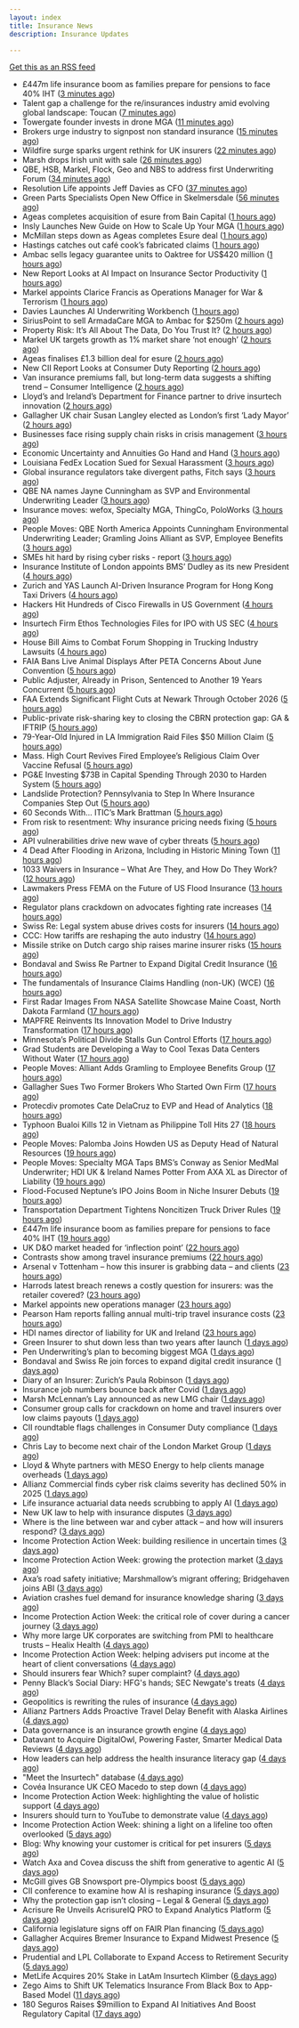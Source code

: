 ```yaml
---
layout: index
title: Insurance News
description: Insurance Updates

---
```


[Get this as an RSS feed](/insurance.rss)

<!-- news_marker starts -->
- £447m life insurance boom as families prepare for pensions to face 40% IHT ([3 minutes ago](https://ifamagazine.com/447m-life-insurance-boom-as-families-prepare-for-pensions-to-face-40-iht-2/))
- Talent gap a challenge for the re/insurances industry amid evolving global landscape: Toucan ([7 minutes ago](https://www.reinsurancene.ws/talent-gap-a-challenge-for-the-re-insurances-industry-amid-evolving-global-landscape-toucan/))
- Towergate founder invests in drone MGA ([11 minutes ago](https://www.postonline.co.uk/commercial/7959135/towergate-founder-invests-in-drone-mga))
- Brokers urge industry to signpost non standard insurance ([15 minutes ago](https://www.postonline.co.uk/broker/7959133/brokers-urge-industry-to-signpost-non-standard-insurance))
- Wildfire surge sparks urgent rethink for UK insurers ([22 minutes ago](https://www.insurancebusinessmag.com/uk/news/catastrophe/wildfire-surge-sparks-urgent-rethink-for-uk-insurers-551412.aspx))
- Marsh drops Irish unit with sale ([26 minutes ago](https://www.insurancebusinessmag.com/uk/news/breaking-news/marsh-drops-irish-unit-with-sale-551411.aspx))
- QBE, HSB, Markel, Flock, Geo and NBS to address first Underwriting Forum ([34 minutes ago](https://www.postonline.co.uk/commercial/7959128/qbe-hsb-markel-flock-geo-and-nbs-to-address-first-underwriting-forum))
- Resolution Life appoints Jeff Davies as CFO ([37 minutes ago](https://www.reinsurancene.ws/resolution-life-appoints-jeff-davies-as-cfo/))
- Green Parts Specialists Open New Office in Skelmersdale ([56 minutes ago](https://insurance-edge.net/2025/09/30/green-parts-specialists-open-new-office-in-skelmersdale/))
- Ageas completes acquisition of esure from Bain Capital ([1 hours ago](https://www.reinsurancene.ws/ageas-completes-acquisition-of-esure-from-bain-capital/))
- Insly Launches New Guide on How to Scale Up Your MGA ([1 hours ago](https://insurance-edge.net/2025/09/30/insly-launches-new-guide-on-how-to-scale-up-your-mga/))
- McMillan steps down as Ageas completes Esure deal ([1 hours ago](https://www.postonline.co.uk/news/7959131/mcmillan-steps-down-as-ageas-completes-esure-deal))
- Hastings catches out café cook’s fabricated claims ([1 hours ago](https://www.postonline.co.uk/news/7959130/hastings-catches-out-caf%C3%A9-cook%E2%80%99s-fabricated-claims))
- Ambac sells legacy guarantee units to Oaktree for US$420 million ([1 hours ago](https://www.insurancebusinessmag.com/uk/news/mergers-acquisitions/ambac-sells-legacy-guarantee-units-to-oaktree-for-us420-million-551393.aspx))
- New Report Looks at AI Impact on Insurance Sector Productivity ([1 hours ago](https://insurance-edge.net/2025/09/30/new-report-looks-at-ai-impact-on-insurance-sector-productivity/))
- Markel appoints Clarice Francis as Operations Manager for War & Terrorism ([1 hours ago](https://www.reinsurancene.ws/markel-appoints-clarice-francis-as-operations-manager-for-war-terrorism/))
- Davies Launches AI Underwriting Workbench ([1 hours ago](https://insurance-edge.net/2025/09/30/davies-launches-ai-underwriting-workbench/))
- SiriusPoint to sell ArmadaCare MGA to Ambac for $250m ([2 hours ago](https://www.reinsurancene.ws/siriuspoint-to-sell-armadacare-mga-to-ambac-for-250m/))
- Property Risk: It’s All About The Data, Do You Trust It? ([2 hours ago](https://insurance-edge.net/2025/09/30/property-risk-its-all-about-the-data-do-you-trust-it/))
- Markel UK targets growth as 1% market share ‘not enough’ ([2 hours ago](https://www.postonline.co.uk/news/7959094/markel-uk-targets-growth-as-1-market-share-%E2%80%98not-enough%E2%80%99))
- Ageas finalises £1.3 billion deal for esure ([2 hours ago](https://www.insurancebusinessmag.com/uk/news/mergers-acquisitions/ageas-finalises-1-3-billion-deal-for-esure-551389.aspx))
- New CII Report Looks at Consumer Duty Reporting ([2 hours ago](https://insurance-edge.net/2025/09/30/new-cii-report-looks-at-consumer-duty-reporting/))
- Van insurance premiums fall, but long-term data suggests a shifting trend – Consumer Intelligence ([2 hours ago](https://www.insurancebusinessmag.com/uk/news/auto-motor/van-insurance-premiums-fall-but-longterm-data-suggests-a-shifting-trend--consumer-intelligence-551384.aspx))
- Lloyd’s and Ireland’s Department for Finance partner to drive insurtech innovation ([2 hours ago](https://www.reinsurancene.ws/lloyds-and-irelands-department-for-finance-partner-to-drive-insurtech-innovation/))
- Gallagher UK chair Susan Langley elected as London’s first ‘Lady Mayor’ ([2 hours ago](https://www.insurancebusinessmag.com/uk/news/breaking-news/gallagher-uk-chair-susan-langley-elected-as-londons-first-lady-mayor-551380.aspx))
- Businesses face rising supply chain risks in crisis management ([3 hours ago](https://www.insurancebusinessmag.com/uk/news/breaking-news/businesses-face-rising-supply-chain-risks-in-crisis-management-551376.aspx))
- Economic Uncertainty and Annuities Go Hand and Hand ([3 hours ago](https://www.insurancejournal.com/blogs/agentsync/2025/09/30/841015.htm))
- Louisiana FedEx Location Sued for Sexual Harassment ([3 hours ago](https://www.insurancejournal.com/news/southcentral/2025/09/30/840994.htm))
- Global insurance regulators take divergent paths, Fitch says ([3 hours ago](https://www.insurancebusinessmag.com/uk/news/breaking-news/global-insurance-regulators-take-divergent-paths-fitch-says-551374.aspx))
- QBE NA names Jayne Cunningham as SVP and Environmental Underwriting Leader ([3 hours ago](https://www.reinsurancene.ws/qbe-na-names-jayne-cunningham-as-svp-and-environmental-underwriting-leader/))
- Insurance moves: wefox, Specialty MGA, ThingCo, PoloWorks ([3 hours ago](https://www.insurancebusinessmag.com/uk/news/breaking-news/insurance-moves-wefox-specialty-mga-thingco-poloworks-551373.aspx))
- People Moves: QBE North America Appoints Cunningham Environmental Underwriting Leader; Gramling Joins Alliant as SVP, Employee Benefits ([3 hours ago](https://www.insurancejournal.com/news/national/2025/09/30/840938.htm))
- SMEs hit hard by rising cyber risks - report ([3 hours ago](https://www.insurancebusinessmag.com/uk/news/cyber/smes-hit-hard-by-rising-cyber-risks--report-551372.aspx))
- Insurance Institute of London appoints BMS’ Dudley as its new President ([4 hours ago](https://www.reinsurancene.ws/insurance-institute-of-london-appoints-bms-dudley-as-its-new-president/))
- Zurich and YAS Launch AI-Driven Insurance Program for Hong Kong Taxi Drivers ([4 hours ago](https://www.insurtechinsights.com/zurich-and-yas-launch-ai-driven-insurance-program-for-hong-kong-taxi-drivers/))
- Hackers Hit Hundreds of Cisco Firewalls in US Government ([4 hours ago](https://www.insurancejournal.com/news/national/2025/09/30/841012.htm))
- Insurtech Firm Ethos Technologies Files for IPO with US SEC ([4 hours ago](https://www.insurtechinsights.com/insurtech-firm-ethos-technologies-files-for-ipo-with-us-sec/))
- House Bill Aims to Combat Forum Shopping in Trucking Industry Lawsuits ([4 hours ago](https://www.insurancejournal.com/news/national/2025/09/30/840985.htm))
- FAIA Bans Live Animal Displays After PETA Concerns About June Convention ([5 hours ago](https://www.insurancejournal.com/news/southeast/2025/09/30/840973.htm))
- Public Adjuster, Already in Prison, Sentenced to Another 19 Years Concurrent ([5 hours ago](https://www.insurancejournal.com/news/southeast/2025/09/30/840968.htm))
- FAA Extends Significant Flight Cuts at Newark Through October 2026 ([5 hours ago](https://www.insurancejournal.com/news/east/2025/09/30/841038.htm))
- Public-private risk-sharing key to closing the CBRN protection gap: GA & IFTRIP ([5 hours ago](https://www.reinsurancene.ws/public-private-risk-sharing-key-to-closing-the-cbrn-protection-gap-ga-iftrip/))
- 79-Year-Old Injured in LA Immigration Raid Files $50 Million Claim ([5 hours ago](https://www.insurancejournal.com/news/west/2025/09/30/840955.htm))
- Mass. High Court Revives Fired Employee’s Religious Claim Over Vaccine Refusal ([5 hours ago](https://www.insurancejournal.com/news/east/2025/09/30/840978.htm))
- PG&E Investing $73B in Capital Spending Through 2030 to Harden System ([5 hours ago](https://www.insurancejournal.com/news/west/2025/09/30/840989.htm))
- Landslide Protection? Pennsylvania to Step In Where Insurance Companies Step Out ([5 hours ago](https://www.insurancejournal.com/news/east/2025/09/30/841030.htm))
- 60 Seconds With... ITIC’s Mark Brattman ([5 hours ago](https://www.postonline.co.uk/claims/7958130/60-seconds-with-itic%E2%80%99s-mark-brattman))
- From risk to resentment: Why insurance pricing needs fixing ([5 hours ago](https://www.postonline.co.uk/personal/7958970/from-risk-to-resentment-why-insurance-pricing-needs-fixing))
- API vulnerabilities drive new wave of cyber threats ([5 hours ago](https://www.insurancebusinessmag.com/uk/news/cyber/api-vulnerabilities-drive-new-wave-of-cyber-threats-551400.aspx))
- 4 Dead After Flooding in Arizona, Including in Historic Mining Town ([11 hours ago](https://www.insurancejournal.com/news/west/2025/09/29/841023.htm))
- 1033 Waivers in Insurance – What Are They, and How Do They Work? ([12 hours ago](https://www.insurancejournal.com/blogs/agentsync/2025/09/29/841010.htm))
- Lawmakers Press FEMA on the Future of US Flood Insurance ([13 hours ago](https://www.insurancejournal.com/news/national/2025/09/29/840999.htm))
- Regulator plans crackdown on advocates fighting rate increases ([14 hours ago](https://www.dig-in.com/news/regulator-plans-crackdown-on-advocates-fighting-rate-increases))
- Swiss Re: Legal system abuse drives costs for insurers ([14 hours ago](https://www.dig-in.com/news/swiss-re-legal-system-abuse-drives-costs-for-insurers))
- CCC: How tariffs are reshaping the auto industry ([14 hours ago](https://www.dig-in.com/news/ccc-how-tariffs-are-reshaping-the-auto-industry))
- Missile strike on Dutch cargo ship raises marine insurer risks ([15 hours ago](https://www.insurancebusinessmag.com/uk/news/marine/missile-strike-on-dutch-cargo-ship-raises-marine-insurer-risks-551369.aspx))
- Bondaval and Swiss Re Partner to Expand Digital Credit Insurance ([16 hours ago](https://www.insurtechinsights.com/bondaval-and-swiss-re-partner-to-expand-digital-credit-insurance/))
- The fundamentals of Insurance Claims Handling (non-UK) (WCE) ([16 hours ago](https://www.insurancebusinessmag.com/uk/guides/the-fundamentals-of-insurance-claims-handling-nonuk-wce-551320.aspx))
- First Radar Images From NASA Satellite Showcase Maine Coast, North Dakota Farmland ([17 hours ago](https://www.insurancejournal.com/news/midwest/2025/09/29/840964.htm))
- MAPFRE Reinvents Its Innovation Model to Drive Industry Transformation ([17 hours ago](https://www.insurtechinsights.com/mapfre-reinvents-its-innovation-model-to-drive-industry-transformation/))
- Minnesota’s Political Divide Stalls Gun Control Efforts ([17 hours ago](https://www.insurancejournal.com/news/midwest/2025/09/29/840959.htm))
- Grad Students are Developing a Way to Cool Texas Data Centers Without Water ([17 hours ago](https://www.insurancejournal.com/news/southcentral/2025/09/29/840953.htm))
- People Moves: Alliant Adds Gramling to Employee Benefits Group ([17 hours ago](https://www.insurancejournal.com/news/southcentral/2025/09/29/840950.htm))
- Gallagher Sues Two Former Brokers Who Started Own Firm ([17 hours ago](https://www.insurancejournal.com/news/east/2025/09/29/840943.htm))
- Protecdiv promotes Cate DelaCruz to EVP and Head of Analytics ([18 hours ago](https://www.reinsurancene.ws/protecdiv-promotes-cate-delacruz-to-evp-and-head-of-analytics/))
- Typhoon Bualoi Kills 12 in Vietnam as Philippine Toll Hits 27 ([18 hours ago](https://www.insurancejournal.com/news/international/2025/09/29/840863.htm))
- People Moves: Palomba Joins Howden US as Deputy Head of Natural Resources ([19 hours ago](https://www.insurancejournal.com/news/national/2025/09/29/840768.htm))
- People Moves: Specialty MGA Taps BMS’s Conway as Senior MedMal Underwriter; HDI UK & Ireland Names Potter From AXA XL as Director of Liability ([19 hours ago](https://www.insurancejournal.com/news/international/2025/09/29/840911.htm))
- Flood-Focused Neptune’s IPO Joins Boom in Niche Insurer Debuts ([19 hours ago](https://www.insurancejournal.com/news/southeast/2025/09/29/840920.htm))
- Transportation Department Tightens Noncitizen Truck Driver Rules ([19 hours ago](https://www.insurancejournal.com/news/southeast/2025/09/29/840913.htm))
- £447m life insurance boom as families prepare for pensions to face 40% IHT ([19 hours ago](https://ifamagazine.com/447m-life-insurance-boom-as-families-prepare-for-pensions-to-face-40-iht/))
- UK D&O market headed for ‘inflection point’ ([22 hours ago](https://www.postonline.co.uk/commercial/7959121/uk-do-market-headed-for-%E2%80%98inflection-point%E2%80%99))
- Contrasts show among travel insurance premiums ([22 hours ago](https://www.postonline.co.uk/news/7959119/contrasts-show-among-travel-insurance-premiums))
- Arsenal v Tottenham – how this insurer is grabbing data – and clients ([23 hours ago](https://www.insurancebusinessmag.com/uk/news/breaking-news/arsenal-v-tottenham--how-this-insurer-is-grabbing-data--and-clients-551270.aspx))
- Harrods latest breach renews a costly question for insurers: was the retailer covered? ([23 hours ago](https://www.insurancebusinessmag.com/uk/news/cyber/harrods-latest-breach-renews-a-costly-question-for-insurers-was-the-retailer-covered-551269.aspx))
- Markel appoints new operations manager ([23 hours ago](https://www.insurancebusinessmag.com/uk/news/breaking-news/markel-appoints-new-operations-manager-551268.aspx))
- Pearson Ham reports falling annual multi-trip travel insurance costs ([23 hours ago](https://www.insurancebusinessmag.com/uk/news/travel/pearson-ham-reports-falling-annual-multitrip-travel-insurance-costs-551267.aspx))
- HDI names director of liability for UK and Ireland ([23 hours ago](https://www.insurancebusinessmag.com/uk/news/breaking-news/hdi-names-director-of-liability-for-uk-and-ireland-551265.aspx))
- Green Insurer to shut down less than two years after launch ([1 days ago](https://www.postonline.co.uk/broker/7959112/green-insurer-to-shut-down-less-than-two-years-after-launch))
- Pen Underwriting’s plan to becoming biggest MGA ([1 days ago](https://www.postonline.co.uk/commercial/7959029/pen-underwriting%E2%80%99s-plan-to-becoming-biggest-mga))
- Bondaval and Swiss Re join forces to expand digital credit insurance ([1 days ago](https://www.insurancebusinessmag.com/uk/news/breaking-news/bondaval-and-swiss-re-join-forces-to-expand-digital-credit-insurance-551242.aspx))
- Diary of an Insurer: Zurich’s Paula Robinson ([1 days ago](https://www.postonline.co.uk/commercial/7958071/diary-of-an-insurer-zurich%E2%80%99s-paula-robinson))
- Insurance job numbers bounce back after Covid ([1 days ago](https://www.postonline.co.uk/people/7958064/insurance-job-numbers-bounce-back-after-covid))
- Marsh McLennan’s Lay announced as new LMG chair ([1 days ago](https://www.postonline.co.uk/news/7959110/marsh-mclennan%E2%80%99s-lay-announced-as-new-lmg-chair))
- Consumer group calls for crackdown on home and travel insurers over low claims payouts ([1 days ago](https://www.insurancebusinessmag.com/uk/news/property-insurance/consumer-group-calls-for-crackdown-on-home-and-travel-insurers-over-low-claims-payouts-551202.aspx))
- CII roundtable flags challenges in Consumer Duty compliance ([1 days ago](https://www.insurancebusinessmag.com/uk/news/breaking-news/cii-roundtable-flags-challenges-in-consumer-duty-compliance-551201.aspx))
- Chris Lay to become next chair of the London Market Group ([1 days ago](https://www.insurancebusinessmag.com/uk/news/breaking-news/chris-lay-to-become-next-chair-of-the-london-market-group-551200.aspx))
- Lloyd & Whyte partners with MESO Energy to help clients manage overheads ([1 days ago](https://www.insurancebusinessmag.com/uk/news/breaking-news/lloyd-and-whyte-partners-with-meso-energy-to-help-clients-manage-overheads-551199.aspx))
- Allianz Commercial finds cyber risk claims severity has declined 50% in 2025 ([1 days ago](https://www.dig-in.com/news/allianz-commercial-cyber-risk-claims-severity-declined-50))
- Life insurance actuarial data needs scrubbing to apply AI ([1 days ago](https://www.dig-in.com/news/life-insurance-actuarial-data-needs-scrubbing-to-apply-ai))
- New UK law to help with insurance disputes ([3 days ago](https://www.insurancebusinessmag.com/uk/news/breaking-news/new-uk-law-to-help-with-insurance-disputes-551153.aspx))
- Where is the line between war and cyber attack – and how will insurers respond? ([3 days ago](https://www.insurancebusinessmag.com/uk/news/cyber/where-is-the-line-between-war-and-cyber-attack--and-how-will-insurers-respond-551151.aspx))
- Income Protection Action Week: building resilience in uncertain times ([3 days ago](https://ifamagazine.com/income-protection-action-week-building-resilience-in-uncertain-times/))
- Income Protection Action Week: growing the protection market ([3 days ago](https://ifamagazine.com/income-protection-action-week-growing-the-protection-market/))
- Axa’s road safety initiative; Marshmallow’s migrant offering; Bridgehaven joins ABI ([3 days ago](https://www.postonline.co.uk/news/7959099/axa%E2%80%99s-road-safety-initiative-marshmallow%E2%80%99s-migrant-offering-bridgehaven-joins-abi))
- Aviation crashes fuel demand for insurance knowledge sharing ([3 days ago](https://www.postonline.co.uk/news/7959101/aviation-crashes-fuel-demand-for-insurance-knowledge-sharing))
- Income Protection Action Week: the critical role of cover during a cancer journey ([3 days ago](https://ifamagazine.com/income-protection-action-week-the-critical-role-of-cover-during-a-cancer-journey/))
- Why more large UK corporates are switching from PMI to healthcare trusts – Healix Health ([4 days ago](https://ifamagazine.com/why-more-large-uk-corporates-are-switching-from-pmi-to-healthcare-trusts-healix-health/))
- Income Protection Action Week: helping advisers put income at the heart of client conversations ([4 days ago](https://ifamagazine.com/income-protection-action-week-helping-advisers-put-income-at-the-heart-of-client-conversations/))
- Should insurers fear Which? super complaint? ([4 days ago](https://www.postonline.co.uk/personal/7959088/should-insurers-fear-which-super-complaint))
- Penny Black’s Social Diary: HFG's hands; SEC Newgate's treats ([4 days ago](https://www.postonline.co.uk/people/7958919/penny-black%E2%80%99s-social-diary-hfgs-hands-sec-newgates-treats))
- Geopolitics is rewriting the rules of insurance ([4 days ago](https://www.dig-in.com/opinion/geopolitics-is-rewriting-the-rules-of-insurance))
- Allianz Partners Adds Proactive Travel Delay Benefit with Alaska Airlines ([4 days ago](https://www.insurtechinsights.com/allianz-partners-adds-proactive-travel-delay-benefit-with-alaska-airlines/))
- Data governance is an insurance growth engine ([4 days ago](https://www.dig-in.com/opinion/data-governance-is-an-insurance-growth-engine))
- Datavant to Acquire DigitalOwl, Powering Faster, Smarter Medical Data Reviews ([4 days ago](https://www.insurtechinsights.com/datavant-to-acquire-digitalowl-powering-faster-smarter-medical-data-reviews/))
- How leaders can help address the health insurance literacy gap ([4 days ago](https://www.dig-in.com/news/help-employees-navigate-their-health-insurance-coverage))
- "Meet the Insurtech" database ([4 days ago](https://www.dig-in.com/news/digital-insurances-meet-the-insurtech-database))
- Covéa Insurance UK CEO Macedo to step down ([4 days ago](https://www.postonline.co.uk/news/7959100/cov%C3%A9a-insurance-uk-ceo-macedo-to-step-down))
- Income Protection Action Week: highlighting the value of holistic support ([4 days ago](https://ifamagazine.com/income-protection-action-week-highlighting-the-value-of-holistic-support-as-day-four-draws-to-a-close/))
- Insurers should turn to YouTube to demonstrate value ([4 days ago](https://www.postonline.co.uk/personal/7959097/insurers-should-turn-to-youtube-to-demonstrate-value))
- Income Protection Action Week: shining a light on a lifeline too often overlooked ([5 days ago](https://ifamagazine.com/income-protection-action-week-shining-a-light-on-a-lifeline-too-often-overlooked/))
- Blog: Why knowing your customer is critical for pet insurers ([5 days ago](https://www.postonline.co.uk/market-access/7959036/blog-why-knowing-your-customer-is-critical-for-pet-insurers))
- Watch Axa and Covea discuss the shift from generative to agentic AI ([5 days ago](https://www.postonline.co.uk/technology/7959091/watch-axa-and-covea-discuss-the-shift-from-generative-to-agentic-ai))
- McGill gives GB Snowsport pre-Olympics boost ([5 days ago](https://www.postonline.co.uk/news/7959093/mcgill-gives-gb-snowsport-pre-olympics-boost))
- CII conference to examine how AI is reshaping insurance ([5 days ago](https://www.postonline.co.uk/news/7959076/cii-conference-to-examine-how-ai-is-reshaping-insurance))
- Why the protection gap isn’t closing – Legal & General ([5 days ago](https://ifamagazine.com/why-the-protection-gap-isnt-closing-legal-general/))
- Acrisure Re Unveils AcrisureIQ PRO to Expand Analytics Platform ([5 days ago](https://www.insurtechinsights.com/acrisure-re-unveils-acrisureiq-pro-to-expand-analytics-platform/))
- California legislature signs off on FAIR Plan financing ([5 days ago](https://www.dig-in.com/news/california-legislature-signs-off-on-fair-plan-financing))
- Gallagher Acquires Bremer Insurance to Expand Midwest Presence ([5 days ago](https://www.insurtechinsights.com/gallagher-acquires-bremer-insurance-to-expand-midwest-presence/))
- Prudential and LPL Collaborate to Expand Access to Retirement Security ([5 days ago](https://www.insurtechinsights.com/prudential-and-lpl-collaborate-to-expand-access-to-retirement-security/))
- MetLife Acquires 20% Stake in LatAm Insurtech Klimber ([6 days ago](https://www.insurtechinsights.com/metlife-acquires-20-stake-in-latam-insurtech-klimber/))
- Zego Aims to Shift UK Telematics Insurance From Black Box to App-Based Model ([11 days ago](https://thefintechtimes.com/zego-aims-to-shift-uk-telematics-insurance-from-black-box-to-app-based-model/))
- 180 Seguros Raises $9million to Expand AI Initiatives And Boost Regulatory Capital ([17 days ago](https://thefintechtimes.com/180-seguros-raises-9m-to-expand-ai-initiatives-and-boost-regulatory-capital/))

<!-- news_marker ends -->